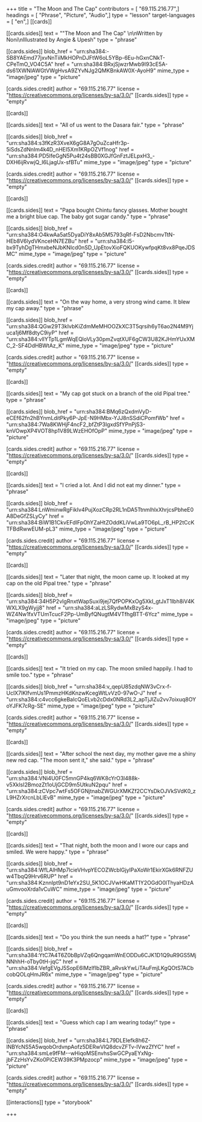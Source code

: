 +++
title = "The Moon and The Cap"
contributors = [ "69.115.216.77",]
headings = [ "Phrase", "Picture", "Audio",]
type = "lesson"
target-languages = [ "en",]
[[cards]]

[[cards.sides]]
text = "\"The Moon and The Cap\" \n\nWritten by Noni\nIllustrated by Angie & Upesh"
type = "phrase"

[[cards.sides]]
blob_href = "urn:sha384:-SB8YAEmd77jxvNnTiiMkHOPnDJFtW6oL5YBp-6Eu-hGxnCNkT-CPeTmO_VO4C5A"
href = "urn:sha384:BRxjSjwzrMwb9I93cE5A-ds61XWNlAWGtVWgHvsA9ZYvNJg2QMKBnkAW0X-AyoH9"
mime_type = "image/jpeg"
type = "picture"

[cards.sides.credit]
author = "69.115.216.77"
license = "https://creativecommons.org/licenses/by-sa/3.0/"
[[cards.sides]]
type = "empty"

[[cards]]

[[cards.sides]]
text = "All of us went to the Dasara fair."
type = "phrase"

[[cards.sides]]
blob_href = "urn:sha384:s3fKzR3XveX6gG8A7gOuZcaHfr3p-5iSdsZdNnIm4k4D_nHEI5Xm1KRpOZVf1nog"
href = "urn:sha384:PD5lfeGgN5Pu4t24sBB0XGJfGnFztJELpxH3_-DXH6ijRvwjQ_I6LjagUx-sfBTu"
mime_type = "image/jpeg"
type = "picture"

[cards.sides.credit]
author = "69.115.216.77"
license = "https://creativecommons.org/licenses/by-sa/3.0/"
[[cards.sides]]
type = "empty"

[[cards]]

[[cards.sides]]
text = "Papa bought Chintu fancy glasses. Mother bought me a bright blue cap. The baby got sugar candy."
type = "phrase"

[[cards.sides]]
blob_href = "urn:sha384:O4kwAa5at5DyaDiY8xAb5M5793qRf-FsD2NbcmvTtN-HEb8V6lydVKnceHN7EZBu"
href = "urn:sha384:l5-bx9TyhDgTHmxbeNJbKNIcd0nSD_UpEtovXioFQKUOKywfpqKt8vx8PqeJDSMC"
mime_type = "image/jpeg"
type = "picture"

[cards.sides.credit]
author = "69.115.216.77"
license = "https://creativecommons.org/licenses/by-sa/3.0/"
[[cards.sides]]
type = "empty"

[[cards]]

[[cards.sides]]
text = "On the way home, a very strong wind came. It blew my cap away."
type = "phrase"

[[cards.sides]]
blob_href = "urn:sha384:QGw29T3kIvbKiZdmMeMHOOZkXC3T5qrsih6yT6ao2N4M9Yjuca1j6Mf8dtyC9iyP"
href = "urn:sha384:vllYTp1LgmWqEQloVLy30pmZvqtXUF6gCW3U82KJHmYUxXMC_2-SF4DdHBWtAz_K"
mime_type = "image/jpeg"
type = "picture"

[cards.sides.credit]
author = "69.115.216.77"
license = "https://creativecommons.org/licenses/by-sa/3.0/"
[[cards.sides]]
type = "empty"

[[cards]]

[[cards.sides]]
text = "My cap got stuck on a branch of the old Pipal tree."
type = "phrase"

[[cards.sides]]
blob_href = "urn:sha384:BMq6zQxdmVyD-eCEf62fn2hBYnmLditPky6P-JpE-N9HMbx-YJJ8nSSdiCPomfWb"
href = "urn:sha384:7Wa8KWHjF4ncF2_bfZtP3IgxdSfYPnPjS3-knVOwpXP4VOT8hp1V89LWzEHOfOpP"
mime_type = "image/jpeg"
type = "picture"

[cards.sides.credit]
author = "69.115.216.77"
license = "https://creativecommons.org/licenses/by-sa/3.0/"
[[cards.sides]]
type = "empty"

[[cards]]

[[cards.sides]]
text = "I cried a lot. And I did not eat my dinner."
type = "phrase"

[[cards.sides]]
blob_href = "urn:sha384:LnWminwRgFikIv4PujXozCRp2RL1nDA5TtnmlhlxXhrjcsPbheE0A8DeGfZSLyCy"
href = "urn:sha384:BiW1B1CkvEFdIFpOhYZaHtZOddKLiVwLa9TO6pL_rB_HP2tCcKTFBdRwwEUM-pL3"
mime_type = "image/jpeg"
type = "picture"

[cards.sides.credit]
author = "69.115.216.77"
license = "https://creativecommons.org/licenses/by-sa/3.0/"
[[cards.sides]]
type = "empty"

[[cards]]

[[cards.sides]]
text = "Later that night, the moon came up. It looked at my cap on the old Pipal tree."
type = "phrase"

[[cards.sides]]
blob_href = "urn:sha384:34H5P2vIgRnxtWapSuxi9jej7QfPOPKxOg5XkI_gtJxT1Ibh8iV4KWXLX9gWyjj8"
href = "urn:sha384:aLzLSRydwMxBzyS4x-WZ4Nw1fxVTUmTcucF2Pp-UmByfQNugtM4VTfhgBTT-6Ycz"
mime_type = "image/jpeg"
type = "picture"

[cards.sides.credit]
author = "69.115.216.77"
license = "https://creativecommons.org/licenses/by-sa/3.0/"
[[cards.sides]]
type = "empty"

[[cards]]

[[cards.sides]]
text = "It tried on my cap. The moon smiled happily. I had to smile too."
type = "phrase"

[[cards.sides]]
blob_href = "urn:sha384:v_qepU85zdqNW3vCrx-f-UclX7lKIfvmUs1PmmzHKdKnzwKcegWtLvVz0-97wO-J"
href = "urn:sha384:c4vcc6gkeBaIcQoELvb2cDdx0NRd3L2_apTjJlZu2vv7oixuq8OYoYJFK7cRg-SE"
mime_type = "image/jpeg"
type = "picture"

[cards.sides.credit]
author = "69.115.216.77"
license = "https://creativecommons.org/licenses/by-sa/3.0/"
[[cards.sides]]
type = "empty"

[[cards]]

[[cards.sides]]
text = "After school the next day, my mother gave me a shiny new red cap. \"The moon sent it,\" she said."
type = "phrase"

[[cards.sides]]
blob_href = "urn:sha384:VNi4U0FC5mnGP4kq6WK8cYrO3l488k-v5XklsI2BmozZt1oUjGCD9m5UtkuN2pqu"
href = "urn:sha384:zCVpc7wtFs5OFGNjtnabZWGUrXMKZf2CCYsDkOJVkSVdK0_zL9HZrXrcnLbLlEvB"
mime_type = "image/jpeg"
type = "picture"

[cards.sides.credit]
author = "69.115.216.77"
license = "https://creativecommons.org/licenses/by-sa/3.0/"
[[cards.sides]]
type = "empty"

[[cards]]

[[cards.sides]]
text = "That night, both the moon and I wore our caps and smiled. We were happy."
type = "phrase"

[[cards.sides]]
blob_href = "urn:sha384:WfLAlHMp7lcieVHvpYECOZWcblGjyIPaXoWr1EkirXGk6RNFZUw4TbqQ9Hrv6RUP"
href = "urn:sha384:KznnIpt9nD1eYx2SU_5K1OCJVwHKaMT1Y2OGdO0lThyaHDzAuGmvooXrda1vCuWC"
mime_type = "image/jpeg"
type = "picture"

[cards.sides.credit]
author = "69.115.216.77"
license = "https://creativecommons.org/licenses/by-sa/3.0/"
[[cards.sides]]
type = "empty"

[[cards]]

[[cards.sides]]
text = "Do you think the sun needs a hat?"
type = "phrase"

[[cards.sides]]
blob_href = "urn:sha384:YtC7A4T6Z0bBpVZq6QngqamWnEODDu6CJK1D1Q9uR9GS5MjNNhhH-oTby0tH-jqC"
href = "urn:sha384:VefgEVgJ5SopE6lMzIfIbZBR_aRvskYwLiTAuFmjLKgQOtS7ACbcobQOLqHmJR6x"
mime_type = "image/jpeg"
type = "picture"

[cards.sides.credit]
author = "69.115.216.77"
license = "https://creativecommons.org/licenses/by-sa/3.0/"
[[cards.sides]]
type = "empty"

[[cards]]

[[cards.sides]]
text = "Guess which cap I am wearing today!"
type = "phrase"

[[cards.sides]]
blob_href = "urn:sha384:L79DLEIefk8h6Z-lNBYcNS5A5wqobOrdvnpAofz5DERwVIQ8dcvZFTv-IVwzZfYC"
href = "urn:sha384:smLe9fFM--wHiqoMSEnvhsSwGCPyaEYxNg-jbFZzHsYvZKo0PiCEW39K3PMpzocp"
mime_type = "image/jpeg"
type = "picture"

[cards.sides.credit]
author = "69.115.216.77"
license = "https://creativecommons.org/licenses/by-sa/3.0/"
[[cards.sides]]
type = "empty"

[[interactions]]
type = "storybook"

+++
